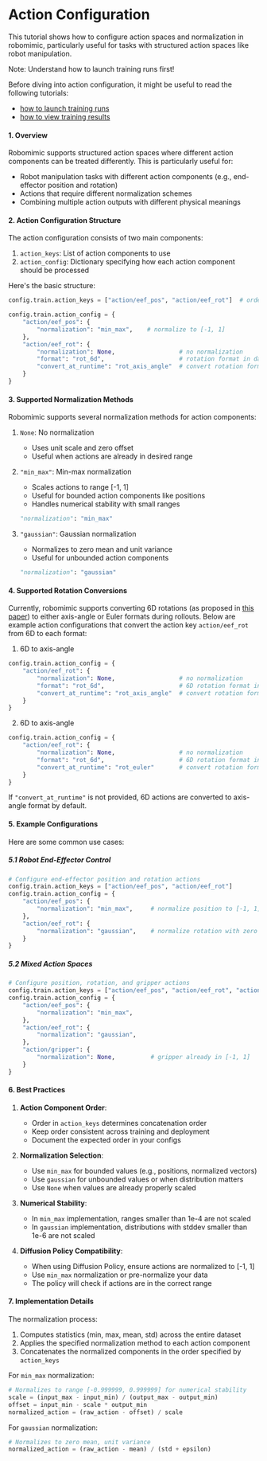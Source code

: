 # Action Configuration

This tutorial shows how to configure action spaces and normalization in robomimic, particularly useful for tasks with structured action spaces like robot manipulation.

<div class="admonition note">
<p class="admonition-title">Note: Understand how to launch training runs first!</p>

Before diving into action configuration, it might be useful to read the following tutorials:
- [how to launch training runs](./configs.html)
- [how to view training results](./viewing_results.html)

</div>

#### 1. Overview

Robomimic supports structured action spaces where different action components can be treated differently. This is particularly useful for:
- Robot manipulation tasks with different action components (e.g., end-effector position and rotation)
- Actions that require different normalization schemes
- Combining multiple action outputs with different physical meanings

#### 2. Action Configuration Structure

The action configuration consists of two main components:

1. `action_keys`: List of action components to use
2. `action_config`: Dictionary specifying how each action component should be processed

Here's the basic structure:

```python
config.train.action_keys = ["action/eef_pos", "action/eef_rot"]  # order matters!

config.train.action_config = {
    "action/eef_pos": {
        "normalization": "min_max",    # normalize to [-1, 1]
    },
    "action/eef_rot": {
        "normalization": None,                  # no normalization
        "format": "rot_6d",                     # rotation format in dataset / prediction
        "convert_at_runtime": "rot_axis_angle"  # convert rotation format at runtime
    }
}
```

#### 3. Supported Normalization Methods

Robomimic supports several normalization methods for action components:

1. `None`: No normalization
   - Uses unit scale and zero offset
   - Useful when actions are already in desired range

2. `"min_max"`: Min-max normalization
   - Scales actions to range [-1, 1]
   - Useful for bounded action components like positions
   - Handles numerical stability with small ranges
   ```python
   "normalization": "min_max"
   ```

3. `"gaussian"`: Gaussian normalization
   - Normalizes to zero mean and unit variance
   - Useful for unbounded action components
   ```python
   "normalization": "gaussian"
   ```

#### 4. Supported Rotation Conversions

Currently, robomimic supports converting 6D rotations (as proposed in [this paper](https://arxiv.org/abs/1812.07035)) to either axis-angle or Euler formats during rollouts. Below are example action configurations that convert the action key `action/eef_rot` from 6D to each format:

1. 6D to axis-angle
```python
config.train.action_config = {
    "action/eef_rot": {
        "normalization": None,                  # no normalization
        "format": "rot_6d",                     # 6D rotation format in dataset / prediction
        "convert_at_runtime": "rot_axis_angle"  # convert rotation format to axis-angle at runtime
    }
}
```

2. 6D to axis-angle
```python
config.train.action_config = {
    "action/eef_rot": {
        "normalization": None,                  # no normalization
        "format": "rot_6d",                     # 6D rotation format in dataset / prediction
        "convert_at_runtime": "rot_euler"       # convert rotation format to Euler at runtime
    }
}
```

If `"convert_at_runtime"` is not provided, 6D actions are converted to axis-angle format by default.

#### 5. Example Configurations

Here are some common use cases:

##### 5.1 Robot End-Effector Control

```python
# Configure end-effector position and rotation actions
config.train.action_keys = ["action/eef_pos", "action/eef_rot"]
config.train.action_config = {
    "action/eef_pos": {
        "normalization": "min_max",     # normalize position to [-1, 1]
    },
    "action/eef_rot": {
        "normalization": "gaussian",    # normalize rotation with zero mean, unit variance
    }
}
```

##### 5.2 Mixed Action Spaces

```python
# Configure position, rotation, and gripper actions
config.train.action_keys = ["action/eef_pos", "action/eef_rot", "action/gripper"]
config.train.action_config = {
    "action/eef_pos": {
        "normalization": "min_max",
    },
    "action/eef_rot": {
        "normalization": "gaussian",
    },
    "action/gripper": {
        "normalization": None,          # gripper already in [-1, 1]
    }
}
```

#### 6. Best Practices

1. **Action Component Order**:
   - Order in `action_keys` determines concatenation order
   - Keep order consistent across training and deployment
   - Document the expected order in your configs

2. **Normalization Selection**:
   - Use `min_max` for bounded values (e.g., positions, normalized vectors)
   - Use `gaussian` for unbounded values or when distribution matters
   - Use `None` when values are already properly scaled

3. **Numerical Stability**:
   - In `min_max` implementation, ranges smaller than 1e-4 are not scaled
   - In `gaussian` implementation, distributions with stddev smaller than 1e-6 are not scaled

4. **Diffusion Policy Compatibility**:
   - When using Diffusion Policy, ensure actions are normalized to [-1, 1]
   - Use `min_max` normalization or pre-normalize your data
   - The policy will check if actions are in the correct range

#### 7. Implementation Details

The normalization process:
1. Computes statistics (min, max, mean, std) across the entire dataset
2. Applies the specified normalization method to each action component
3. Concatenates the normalized components in the order specified by `action_keys`

For `min_max` normalization:
```python
# Normalizes to range [-0.999999, 0.999999] for numerical stability
scale = (input_max - input_min) / (output_max - output_min)
offset = input_min - scale * output_min
normalized_action = (raw_action - offset) / scale
```

For `gaussian` normalization:
```python
# Normalizes to zero mean, unit variance
normalized_action = (raw_action - mean) / (std + epsilon)
``` 